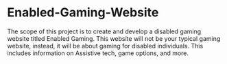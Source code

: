 # Enabled-Gaming-Website

The scope of this project is to create and develop a disabled gaming website titled Enabled Gaming. This
website will not be your typical gaming website, instead, it will be about gaming for disabled individuals.
This includes information on Assistive tech, game options, and more.
